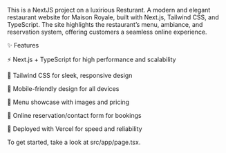 

This is a NextJS project on a luxirious Resturant.
A modern and elegant restaurant website for Maison Royale, built with Next.js, Tailwind CSS, and TypeScript.
The site highlights the restaurant’s menu, ambiance, and reservation system, offering customers a seamless online experience.

✨ Features

⚡ Next.js + TypeScript for high performance and scalability

🎨 Tailwind CSS for sleek, responsive design

📱 Mobile-friendly design for all devices

🍴 Menu showcase with images and pricing

📩 Online reservation/contact form for bookings

🚀 Deployed with Vercel for speed and reliability

To get started, take a look at src/app/page.tsx.
